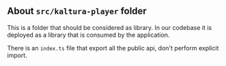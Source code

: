 ## About `src/kaltura-player` folder

This is a folder that should be considered as library. In our codebase it is deployed as a library that is consumed by the application.

There is an `index.ts` file that export all the public api, don't perform explicit import.
